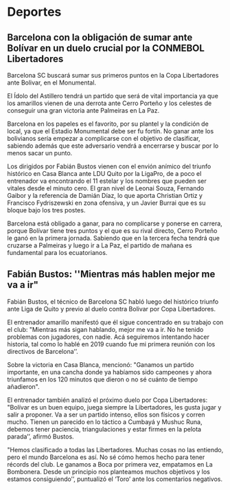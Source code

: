 # Deportes

## Barcelona con la obligación de sumar ante Bolívar en un duelo crucial por la CONMEBOL Libertadores

Barcelona SC buscará sumar sus primeros puntos en la Copa Libertadores ante Bolivar, en el Monumental.

El Ídolo del Astillero tendrá un partido que será de vital importancia ya que los amarillos vienen de una derrota ante Cerro Porteño y los celestes de conseguir una gran victoria ante Palmeiras en La Paz.

Barcelona en los papeles es el favorito, por su plantel y la condición de local, ya que el Estadio Monumental debe ser fu fortín. No ganar ante los bolivianos sería empezar a complicarse con el objetivo de clasificar, sabiendo además que este adversario vendrá a encerrarse y buscar por lo menos sacar un punto.

Los dirigidos por Fabián Bustos vienen con el envión anímico del triunfo histórico en Casa Blanca ante LDU Quito por la LigaPro, de a poco el entrenador va encontrando el 11 estelar y los nombres que pueden ser vitales desde el minuto cero. El gran nivel de Leonai Souza, Fernando Gaibor y la referencia de Damián Díaz, lo que aporta Christian Ortiz y Francisco Fydriszewski en zona ofensiva, y un Javier Burrai que es su bloque bajo los tres postes.

Barcelona está obligado a ganar, para no complicarse y ponerse en carrera, porque Bolívar tiene tres puntos y el que es su rival directo, Cerro Porteño le ganó en la primera jornada. Sabiendo que en la tercera fecha tendrá que cruzarse a Palmeiras y luego ir a La Paz, el partido de mañana es fundamental para los ecuatorianos.

## Fabián Bustos: ''Mientras más hablen mejor me va a ir"

Fabián Bustos, el técnico de Barcelona SC habló luego del histórico triunfo ante Liga de Quito y previo al duelo contra Bolivar por Copa Libertadores.

El entrenador amarillo manifestó que él sigue concentrado en su trabajo con el club: "Mientras más sigan hablando, mejor me va a ir. No he tenido problemas con jugadores, con nadie. Acá seguiremos intentando hacer historia, tal como lo hablé en 2019 cuando fue mi primera reunión con los directivos de Barcelona’’.

Sobre la victoria en Casa Blanca, mencionó: "Ganamos un partido importante, en una cancha donde ya habíamos sido campeones y ahora triunfamos en los 120 minutos que dieron o no sé cuánto de tiempo añadieron".

El entrenador también analizó el próximo duelo por Copa Libertadores: "Bolívar es un buen equipo, juega siempre la Libertadores, les gusta jugar y salir a proponer. Va a ser un partido intenso, ellos son físicos y corren mucho. Tienen un parecido en lo táctico a Cumbayá y Mushuc Runa, debemos tener paciencia, triangulaciones y estar firmes en la pelota parada’’, afirmó Bustos.

"Hemos clasificado a todas las Libertadores. Muchas cosas no las entiendo, pero el mundo Barcelona es así. No sé cómo hemos hecho para tener récords del club. Le ganamos a Boca por primera vez, empatamos en La Bombonera. Desde un principio nos planteamos muchos objetivos y los estamos consiguiendo’’, puntualizó el ‘Toro’ ante los comentarios negativos.